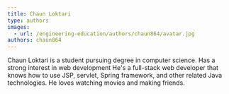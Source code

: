 ```yaml
---
title: Chaun Loktari
type: authors
images:
  - url: /engineering-education/authors/chaun864/avatar.jpg
authors: chaun864
---
```

Chaun Loktari is a student pursuing degree in computer science. Has a strong interest in web development He's a full-stack web developer that knows how to use JSP, servlet, Spring framework, and other related Java technologies. He loves watching movies and making friends.
